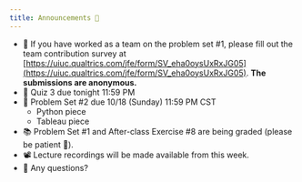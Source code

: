 ```yaml
---
title: Announcements 📣
---
```


- 🍓 If you have worked as a team on the problem set #1, please fill out the team contribution survey at [https://uiuc.qualtrics.com/jfe/form/SV_eha0oysUxRxJG05](https://uiuc.qualtrics.com/jfe/form/SV_eha0oysUxRxJG05). **The submissions are anonymous.**
- 📓 Quiz 3 due tonight 11:59 PM
- 📐 Problem Set #2 due 10/18 (Sunday) 11:59 PM CST
  - Python piece
  - Tableau piece
- 📚 Problem Set #1 and After-class Exercise #8 are being graded (please be patient 🦥).
- 📽️ Lecture recordings will be made available from this week.
- 🙋 Any questions?
